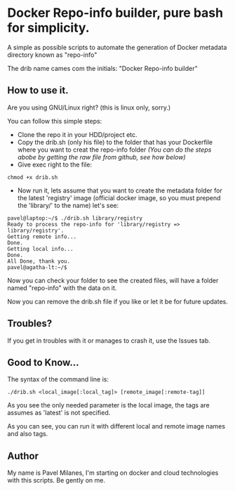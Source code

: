 # Docker Repo-info builder, pure bash for simplicity.

A simple as possible scripts to automate the generation of Docker metadata directory known as "repo-info"

The drib name cames com the initials: "Docker Repo-info builder"

## How to use it.

Are you using GNU/Linux right? (this is linux only, sorry.)

You can follow this simple steps:
* Clone the repo it in your HDD/project etc.
* Copy the drib.sh (only his file) to the folder that has your Dockerfile where you want to creat the repo-info folder _(You can do the steps abobe by getting the raw file from github, see how below)_
* Give exec right to the file:

```
chmod +x drib.sh
```

* Now run it, lets assume that you want to create the metadata folder for the latest 'registry' image (official docker image, so you must prepend the 'library/' to the name) let's see:

```
pavel@laptop:~/$ ./drib.sh library/registry
Ready to process the repo-info for 'library/registry => library/registry'.
Getting remote info...
Done.
Getting local info...
Done.
All Done, thank you.
pavel@agatha-lt:~/$
```

Now you can check your folder to see the created files, will have a folder named "repo-info" with the data on it. 

Now you can remove the drib.sh file if you like or let it be for future updates.

## Troubles?

If you get in troubles with it or manages to crash it, use the Issues tab.

## Good to Know...

The syntax of the command line is:

```
./drib.sh <local_image[:local_tag]> [remote_image[:remote-tag]]
```

As you see the only needed parameter is the local image, the tags are assumes as 'latest' is not specified.

As you can see, you can run it with different local and remote image names and also tags.

## Author

My name is Pavel Milanes, I'm starting on docker and cloud technologies with this scripts. Be gently on me.
